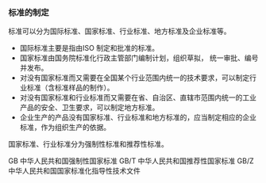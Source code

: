 ### 标准的制定

标准可以分为国际标准、国家标准、行业标准、地方标准及企业标准等。
- 国际标准主要是指由ISO 制定和批准的标准。
- 国家标准由国务院标准化行政主管部门编制计划，组织草拟， 统一审批、编号并发布。
- 对没有国家标准而又需要在全国某个行业范围内统一的技术要求，可以制定行业标准（含标准样品的制作）。
- 对没有国家标准和行业标准而又需要在省、自治区、直辖市范围内统一的工业产品的安全、卫生要求，可以制定地方标准。
- 企业生产的产品没有国家标准、行业标准和地方标准的，应当制定相应的企业标准，作为组织生产的依据。

国家标准、行业标准分为强制性标准和推荐性标准。

GB      中华人民共和国强制性国家标准
GB/T    中华人民共和国推荐性国家标准
GB/Z    中华人民共和国国家标准化指导性技术文件



